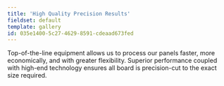 ```yaml
---
title: 'High Quality Precision Results'
fieldset: default
template: gallery
id: 035e1400-5c27-4629-8591-cdeaad673fed
---
```

Top-of-the-line equipment allows us to process our panels faster, more economically, and with greater flexibility. Superior performance coupled with high-end technology ensures all board is precision-cut to the exact size required.
